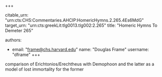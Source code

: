 +++


citable_urn: "urn:cts:CHS:Commentaries.AHCIP:HomericHymns.2.265.4Es6MdG"
target_urn: "urn:cts:greekLit:tlg0013.tlg002:2.265"
title: "Homeric Hymns To Demeter 265"

authors:
- email: "frame@chs.harvard.edu"
  name: "Douglas Frame"
  username: "dframe"
+++

<p>comparison of Erichtonios/Erechtheus with Demophoon and the latter as a model of lost immortality for the former</p>